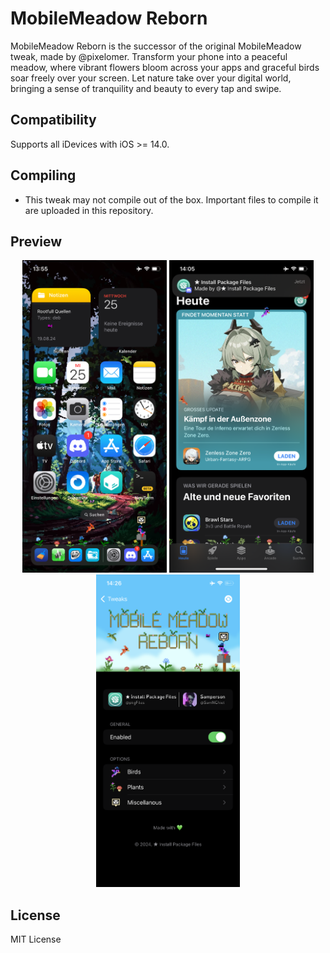 # MobileMeadow Reborn
MobileMeadow Reborn is the successor of the original MobileMeadow tweak, made by @pixelomer. Transform your phone into a peaceful meadow, where vibrant flowers bloom across your apps and graceful birds soar freely over your screen. Let nature take over your digital world, bringing a sense of tranquility and beauty to every tap and swipe.

## Compatibility
Supports all iDevices with iOS >= 14.0.

## Compiling
- This tweak may not compile out of the box. Important files to compile it are uploaded in this repository.

## Preview
<p align="center">
  <img src="https://raw.githubusercontent.com/pkgFiles/pkgfiles.github.io/refs/heads/main/depictions/com.pkgfiles.mobilemeadowreborn/screenshots/1.png" height="500">
  <img src="https://raw.githubusercontent.com/pkgFiles/pkgfiles.github.io/refs/heads/main/depictions/com.pkgfiles.mobilemeadowreborn/screenshots/2.png" height="500">
  <img src="https://raw.githubusercontent.com/pkgFiles/pkgfiles.github.io/refs/heads/main/depictions/com.pkgfiles.mobilemeadowreborn/screenshots/3.png" height="500">
</p>

## License
MIT License
